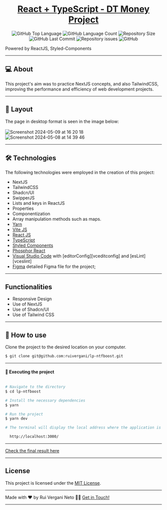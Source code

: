 <p align="center">
  <h1 align="center"><a href="">React + TypeScript - DT Money Project </a></h1>
</p>

<p align="center" margin-top="25px" >
  <img alt="GitHub Top Language" src="https://img.shields.io/github/languages/top/ruivergani/dt-money">

  <img alt="GitHub Language Count" src="https://img.shields.io/github/languages/count/ruivergani/dt-money">

  <img alt="Repository Size" src="https://img.shields.io/github/repo-size/ruivergani/dt-money">

  <img alt="GitHub Last Commit" src="https://img.shields.io/github/last-commit/ruivergani/dt-money">

  <img alt="Repository issues" src="https://img.shields.io/github/issues/ruivergani/dt-money">

  <img alt="GitHub" src="https://img.shields.io/github/license/ruivergani/dt-money">
</p>

Powered by ReactJS, Styled-Components
___

## 💻 About

This project's aim was to practice NextJS concepts, and also TailwindCSS, improving the performance and efficiency of web development projects.

___

## 🎨 Layout
The page in desktop format is seen in the image below:
\
\
![Screenshot 2024-05-09 at 16 20 18](https://github.com/ruivergani/lp-ntfboost/assets/70537459/0bc62556-16e5-46e7-b1b2-3bc065f48b41)
![Screenshot 2024-05-08 at 14 39 46](https://github.com/ruivergani/lp-ntfboost/assets/70537459/e771d0e1-d9d9-4e78-84a2-5dc08a842556)


___

## 🛠 Technologies

The following technologies were employed in the creation of this project:

- NextJS
- TailwindCSS
- Shadcn/UI
- SwipperJS 
- Lists and keys in ReactJS
- Properties
- Componentization
- Array manipulation methods such as maps.
- [Yarn](https://vitejs.dev/)
- [Vite JS](https://vitejs.dev/)
- [React JS](https://reactjs.org/)
- [TypeScript](https://www.typescriptlang.org/)
- [Styled Components](https://styled-components.com/)
- [Phosphor React](https://phosphoricons.com/)
- [Visual Studio Code](https://code.visualstudio.com/) with [editorConfig][vceditconfig] and [esLint][vceslint]
- [Figma](https://www.figma.com/file/QngNpEvtTk7XN61PObI3Ro/Ignite-Feed?type=design&node-id=26%3A12&mode=design&t=GL7dPs6g1RYCtsB6-1) detailed Figma file for the project;


___

## Functionalities

- Responsive Design
- Use of NextJS
- Use of Shadcn/UI
- Use of Tailwind CSS
  
___

## 🚀 How to use

Clone the project to the desired location on your computer.

```bash
$ git clone git@github.com:ruivergani/lp-ntfboost.git
```
___

#### 🚧 Executing the project
```bash

# Navigate to the directory
$ cd lp-ntfboost

# Install the necessary dependencies
$ yarn

# Run the project
$ yarn dev

# The terminal will display the local address where the application is running (something like this):

  http://localhost:3000/

```
___

[Check the final result here]()

___

## License

This project is licensed under the [MIT License](https://opensource.org/license/mit/).
___

Made with ❤️ by Rui Vergani Neto 👋🏽 [Get in Touch!](https://www.linkedin.com/in/ruivergani/)

---
